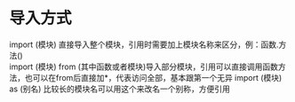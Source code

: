 # 导入方式
import (模块)    直接导入整个模块，引用时需要加上模块名称来区分，例：函数.方法()  
import (模块)   from   (其中函数或者模块)导入部分模块，引用可以直接调用函数方法，也可以在from后直接加*，代表访问全部，基本跟第一个无异
import (模块) as (别名)    比较长的模块名可以用这个来改名一个别称，方便引用
